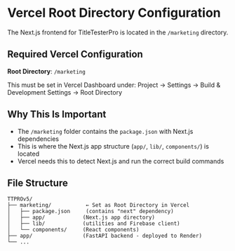 # Vercel Root Directory Configuration

The Next.js frontend for TitleTesterPro is located in the `/marketing` directory.

## Required Vercel Configuration

**Root Directory**: `/marketing`

This must be set in Vercel Dashboard under:
Project → Settings → Build & Development Settings → Root Directory

## Why This Is Important

- The `/marketing` folder contains the `package.json` with Next.js dependencies
- This is where the Next.js app structure (`app/`, `lib/`, `components/`) is located
- Vercel needs this to detect Next.js and run the correct build commands

## File Structure
```
TTPROv5/
├── marketing/           ← Set as Root Directory in Vercel
│   ├── package.json     (contains "next" dependency)
│   ├── app/            (Next.js app directory)
│   ├── lib/            (utilities and Firebase client)
│   └── components/     (React components)
├── app/                (FastAPI backend - deployed to Render)
└── ...
```